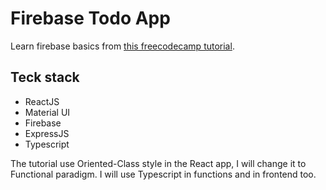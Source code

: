 # Firebase Todo App

Learn firebase basics from [this freecodecamp tutorial](https://www.freecodecamp.org/news/how-to-build-a-todo-application-using-reactjs-and-firebase/).

## Teck stack 
- ReactJS
- Material UI
- Firebase
- ExpressJS
- Typescript

The tutorial use Oriented-Class style in the React app, I will change it to Functional paradigm.
I will use Typescript in functions and in frontend too.